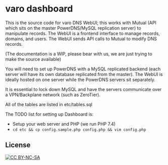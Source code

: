 # varo dashboard

This is the source code for varo DNS WebUI; this works with Mutual (API which sits on the master PowerDNS/MySQL replication server) to manipulate records. The WebUI is a frontend interface to manage records, domains, and users. The WebUI sends API calls to Mutual to modify DNS records.

(The documentation is a WIP, please bear with us, we are just trying to make the source available)

You will need to set up PowerDNS with a MySQL replicated backend (each server will have its own database replicated from the master). The WebUI is ideally hosted on one server while the PowerDNS servers sit separately.

It is essential to lock down MySQL and have the servers communicate over a VPN/Backplane network (such as ZeroTier).

All of the tables are listed in etc/tables.sql

The TODO list for setting up Dashboard is:
* Setup your web server and PHP (we run PHP 7.4)
* `cd etc && cp config.sample.php config.php && vim config.php`

## License
[![CC BY-NC-SA](https://i.creativecommons.org/l/by-nc-nd/3.0/88x31.png)](https://creativecommons.org/licenses/by-nc-sa/4.0/)

